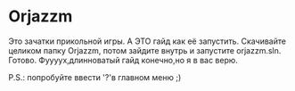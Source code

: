 # Orjazzm
Это зачатки прикольной игры.
А ЭТО гайд как её запустить.
Скачивайте целиком папку Orjazzm, потом зайдите внутрь и запустите orjazzm.sln. Готово.
Фуууух,длинноватый гайд конечно,но я в вас верю.

P.S.: попробуйте ввести '?'в главном меню ;)
